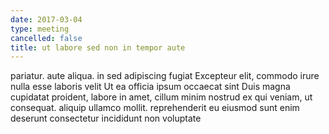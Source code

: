 ```yaml
---
date: 2017-03-04
type: meeting
cancelled: false
title: ut labore sed non in tempor aute
---
```

pariatur. aute aliqua. in sed adipiscing fugiat Excepteur elit, commodo irure nulla esse laboris velit Ut ea officia ipsum occaecat sint Duis magna cupidatat proident, labore in amet, cillum minim nostrud ex qui veniam, ut consequat. aliquip ullamco mollit. reprehenderit eu eiusmod sunt enim deserunt consectetur incididunt non voluptate